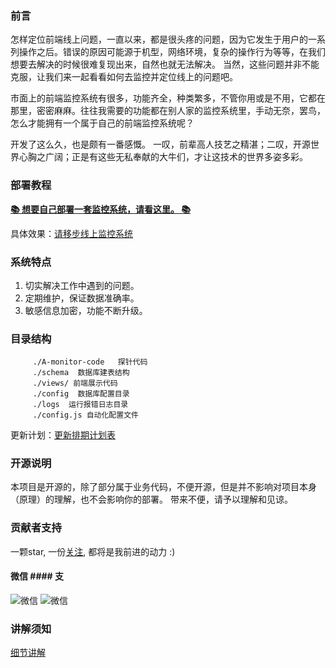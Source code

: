    
   ### 前言
   怎样定位前端线上问题，一直以来，都是很头疼的问题，因为它发生于用户的一系列操作之后。错误的原因可能源于机型，网络环境，复杂的操作行为等等，在我们想要去解决的时候很难复现出来，自然也就无法解决。 当然，这些问题并非不能克服，让我们来一起看看如何去监控并定位线上的问题吧。

   市面上的前端监控系统有很多，功能齐全，种类繁多，不管你用或是不用，它都在那里，密密麻麻。往往我需要的功能都在别人家的监控系统里，手动无奈，罢鸟，怎么才能拥有一个属于自己的前端监控系统呢？
   
   开发了这么久，也是颇有一番感慨。 一叹，前辈高人技艺之精湛；二叹，开源世界心胸之广阔；正是有这些无私奉献的大牛们，才让这技术的世界多姿多彩。
   
   
### 部署教程
[**📚 想要自己部署一套监控系统，请看这里。 📚**](./Document.md)



具体效果：[请移步线上监控系统](http://www.webfunny.cn/webfunny_multi/home.html)

### 系统特点
1. 切实解决工作中遇到的问题。
2. 定期维护，保证数据准确率。
3. 敏感信息加密，功能不断升级。

### 目录结构
         ./A-monitor-code   探针代码
         ./schema  数据库建表结构
         ./views/ 前端展示代码
         ./config  数据库配置目录
         ./logs  运行报错日志目录
         ./config.js 自动化配置文件

更新计划：[更新排期计划表](https://github.com/a597873885/webfunny_monitor/blob/master/UpdateList.md)

### 开源说明
本项目是开源的，除了部分属于业务代码，不便开源，但是并不影响对项目本身（原理）的理解，也不会影响你的部署。
带来不便，请予以理解和见谅。

### 贡献者支持
一颗star, 一份[关注](https://zhuanlan.zhihu.com/webfunny), 都将是我前进的动力  :)

#### 微信                                            #### 支

![微信](https://www.webfunny.cn/resource/wx.jpg)       ![微信](https://www.webfunny.cn/resource/zfb.jpg)

### 讲解须知

[细节讲解](https://zhuanlan.zhihu.com/webfunny)

